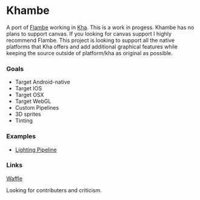 # Khambe

A port of [Flambe](https://github.com/aduros/flambe/) working in [Kha](https://github.com/KTXSoftware/Kha). This is a work in progess. Khambe has no plans to support canvas. If you looking for canvas support I highly recommend Flambe. This project is looking to support all the native platforms that Kha offers and add additional graphical features while keeping the source outside of platform/kha as original as possible.

### Goals
* Target Android-native
* Target IOS
* Target OSX
* Target WebGL
* Custom Pipelines
* 3D sprites
* Tinting

### Examples
* [Lighting Pipeline](https://github.com/sourcreme/khambe-example)

### Links
[Waffle](https://waffle.io/sourcreme/khambe)

Looking for contributers and criticism.
